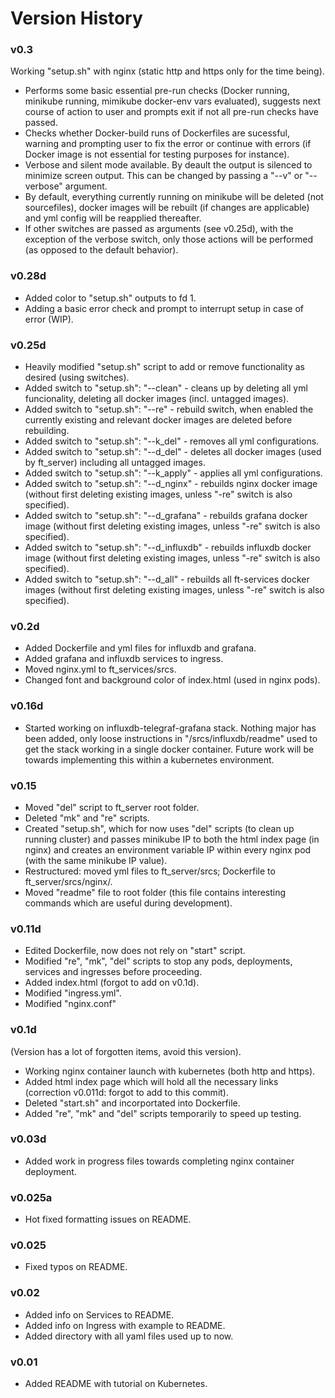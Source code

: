 # Version History

### v0.3
Working "setup.sh" with nginx (static http and https only for the time being).
* Performs some basic essential pre-run checks (Docker running, minikube running, mimikube docker-env vars evaluated), suggests next course of action to user and prompts exit if not all pre-run checks have passed.
* Checks whether Docker-build runs of Dockerfiles are sucessful, warning and prompting user to fix the error or continue with errors (if Docker image is not essential for testing purposes for instance).
* Verbose and silent mode available. By deault the output is silenced to minimize screen output. This can be changed by passing a "--v" or "--verbose" argument.
* By default, everything currently running on minikube will be deleted (not sourcefiles), docker images will be rebuilt (if changes are applicable) and yml config will be reapplied thereafter.
* If other switches are passed as arguments (see v0.25d), with the exception of the verbose switch, only those actions will be performed (as opposed to the default behavior).

### v0.28d
* Added color to "setup.sh" outputs to fd 1.
* Adding a basic error check and prompt to interrupt setup in case of error (WIP).

### v0.25d
* Heavily modified "setup.sh" script to add or remove functionality as desired (using switches).
* Added switch to "setup.sh": "--clean" - cleans up by deleting all yml funcionality, deleting all docker images (incl. untagged images).
* Added switch to "setup.sh": "--re" - rebuild switch, when enabled the currently existing and relevant docker images are deleted before rebuilding.
* Added switch to "setup.sh": "--k_del" - removes all yml configurations.
* Added switch to "setup.sh": "--d_del" - deletes all docker images (used by ft_server) including all untagged images.
* Added switch to "setup.sh": "--k_apply" - applies all yml configurations.
* Added switch to "setup.sh": "--d_nginx" - rebuilds nginx docker image (without first deleting existing images, unless "-re" switch is also specified).
* Added switch to "setup.sh": "--d_grafana" - rebuilds grafana docker image (without first deleting existing images, unless "-re" switch is also specified).
* Added switch to "setup.sh": "--d_influxdb" - rebuilds influxdb docker image (without first deleting existing images, unless "-re" switch is also specified).
* Added switch to "setup.sh": "--d_all" - rebuilds all ft-services docker images (without first deleting existing images, unless "-re" switch is also specified).

### v0.2d
* Added Dockerfile and yml files for influxdb and grafana.
* Added grafana and influxdb services to ingress.
* Moved nginx.yml to ft_services/srcs.
* Changed font and background color of index.html (used in nginx pods).

### v0.16d
* Started working on influxdb-telegraf-grafana stack. Nothing major has been added, only loose instructions in "/srcs/influxdb/readme" used to get the stack working in a single docker container. Future work will be towards implementing this within a kubernetes environment.

### v0.15
* Moved "del" script to ft_server root folder.
* Deleted "mk" and "re" scripts.
* Created "setup.sh", which for now uses "del" scripts (to clean up running cluster) and passes minikube IP to both the html index page (in nginx) and creates an environment variable IP within every nginx pod (with the same minikube IP value).
* Restructured: moved yml files to ft_server/srcs; Dockerfile to ft_server/srcs/nginx/.
* Moved "readme" file to root folder (this file contains interesting commands which are useful during development).

### v0.11d
* Edited Dockerfile, now does not rely on "start" script.
* Modified "re", "mk", "del" scripts to stop any pods, deployments, services and ingresses before proceeding.
* Added index.html (forgot to add on v0.1d).
* Modified "ingress.yml".
* Modified "nginx.conf"

### v0.1d
(Version has a lot of forgotten items, avoid this version).
* Working nginx container launch with kubernetes (both http and https).
* Added html index page which will hold all the necessary links (correction v0.011d: forgot to add to this commit).
* Deleted "start.sh" and incorportated into Dockerfile.
* Added "re", "mk" and "del" scripts temporarily to speed up testing.

### v0.03d
* Added work in progress files towards completing nginx container deployment.

### v0.025a
* Hot fixed formatting issues on README.

### v0.025
* Fixed typos on README.

### v0.02
* Added info on Services to README. 
* Added info on Ingress with example to README.
* Added directory with all yaml files used up to now. 

### v0.01
* Added README with tutorial on Kubernetes.
